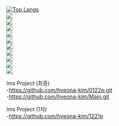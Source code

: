 


[![Top Langs](https://github-readme-stats.vercel.app/api/top-langs/?username=delay-100&layout=compact)](https://github.com/jeongjjy/github-readme-stats) </br>
<img src="https://img.shields.io/badge/javascript-%23F7DF1E.svg?&style=for-the-badge&logo=javascript&logoColor=black" /></br>
<img src="https://img.shields.io/badge/java-%23007396.svg?&style=for-the-badge&logo=java&logoColor=white" /></br>
<img src="https://img.shields.io/badge/html5-%23E34F26.svg?&style=for-the-badge&logo=html5&logoColor=white" /></br>
<img src="https://img.shields.io/badge/css3-%231572B6.svg?&style=for-the-badge&logo=css3&logoColor=white" /></br>
<img src="https://img.shields.io/badge/python-%233776AB.svg?&style=for-the-badge&logo=python&logoColor=white" /></br>
<img src="https://img.shields.io/badge/mysql-%234479A1.svg?&style=for-the-badge&logo=mysql&logoColor=white" /></br>
<img src="https://img.shields.io/badge/react-%2361DAFB.svg?&style=for-the-badge&logo=react&logoColor=black" /></br>
<img src="https://img.shields.io/badge/flutter-%2302569B.svg?&style=for-the-badge&logo=flutter&logoColor=white" /></br>
<img src="https://img.shields.io/badge/spring-%236DB33F.svg?&style=for-the-badge&logo=spring&logoColor=white" /></br>
<img src="https://img.shields.io/badge/apache%20tomcat-%23F8DC75.svg?&style=for-the-badge&logo=apache%20tomcat&logoColor=black" /></br>








lms Project (최종) </br>
-https://github.com/hyeona-kim/0122p.git </br>
-https://github.com/hyeona-kim/Main.git

lms Project (1차) </br>
-https://github.com/hyeona-kim/1221p

